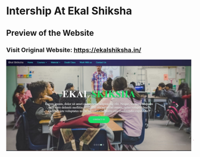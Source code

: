 # Intership At Ekal Shiksha
## Preview of the Website

### Visit Original Website: https://ekalshiksha.in/



<img src="/Ekal/images/image.jpg">
